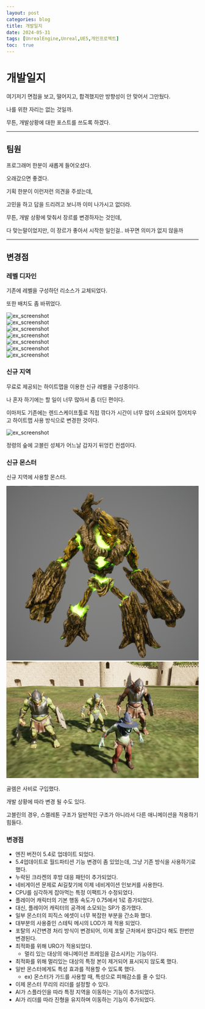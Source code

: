 ```yaml
---
layout: post
categories: blog
title: 개발일지
date: 2024-05-31
tags: [UnrealEngine,Unreal,UE5,개인프로젝트]
toc:  true
---
```


# 개발일지

여기저기 면접을 보고, 떨어지고, 합격했지만 방향성이 안 맞어서 그만뒀다.

나를 위한 자리는 없는 것일까.

무튼, 개발상황에 대한 포스트를 쓰도록 하겠다.

---------------------------------

## 팀원

프로그래머 한분이 새롭게 들어오셨다. 

오래갔으면 좋겠다.

기획 한분이 이런저런 의견을 주셨는데, 

고민을 하고 답을 드리려고 보니까 이미 나가시고 없더라.

무튼, 개발 상황에 맞춰서 장르를 변경하자는 것인데, 

다 맞는말이었지만, 이 장르가 좋아서 시작한 일인걸.. 바꾸면 의미가 없지 않을까

-----------------------------------

## 변경점

### 레벨 디자인

기존에 레벨을 구성하던 리소스가 교체되었다.

또한 배치도 좀 바뀌었다.

![ex_screenshot](/assets/images/unreal/myProject/24.05.31/waterfall1.png)  
![ex_screenshot](/assets/images/unreal/myProject/24.05.31/waterfall2.png)  
![ex_screenshot](/assets/images/unreal/myProject/24.05.31/tomb1.png)  
![ex_screenshot](/assets/images/unreal/myProject/24.05.31/tomb2.png)  
![ex_screenshot](/assets/images/unreal/myProject/24.05.31/ocean.png)  
![ex_screenshot](/assets/images/unreal/myProject/24.05.31/base1.png)  
![ex_screenshot](/assets/images/unreal/myProject/24.05.31/base2.png)  

### 신규 지역

무료로 제공되는 하이트맵을 이용한 신규 레벨을 구성중이다.

나 혼자 하기에는 할 일이 너무 많아서 좀 더딘 편이다.

이마저도 기존에는 렌드스케이프툴로 직접 깎다가 시간이 너무 많이 소요되어 집어치우고 하이트맵 사용 방식으로 변경한 것이다.

![ex_screenshot](/assets/images/unreal/myProject/24.05.31/newarea.png)

정령의 숲에 고블린 성체가 어느날 갑자기 뒤엉킨 컨셉이다.

### 신규 몬스터

신규 지역에 사용할 몬스터.

![ex_screenshot](/assets/images/unreal/myProject/24.05.31/golem.png)
![ex_screenshot](/assets/images/unreal/myProject/24.05.31/goblin.png)

골렘은 사비로 구입했다.

개발 상황에 따라 변경 될 수도 있다.

고블린의 경우, 스켈레톤 구조가 일반적인 구조가 아니라서 다른 애니메이션을 적용하기 힘들다.


### 변경점

- 엔진 버전이 5.4로 업데이트 되었다.
- 5.4업데이트로 월드파티션 기능 변경이 좀 있었는데, 그냥 기존 방식을 사용하기로 했다.
- 누락된 크라켄의 후방 대응 패턴이 추가되었다.
- 네비게이션 문제로 AI길찾기에 이제 네비게이션 인보커를 사용한다.
- CPU를 심각하게 잡아먹는 특정 이팩트가 수정되었다.
- 플레이어 캐릭터의 기본 행동 속도가 0.75에서 1로 증가되었다.
- 대신, 플레이어 캐릭터의 공격에 소모되는 SP가 증가했다.
- 일부 몬스터의 피직스 에셋이 너무 복잡한 부분을 간소화 했다.
- 대부분의 사용중인 스테틱 메시의 LOD가 재 적용 되었다.
- 포탈의 시간변경 처리 방식이 변경되어, 이제 포탈 근처에서 왔다갔다 해도 한번만 변경된다.
- 최적화를 위해 URO가 적용되었다.
  - 멀리 있는 대상의 애니메이션 프레임을 감소시키는 기능이다.
- 최적화를 위해 멀리있는 대상의 특정 본이 제거되어 표시되지 않도록 했다.
- 일반 몬스터에게도 특성 효과를 적용할 수 있도록 했다.
  - ex) 몬스터가 가드를 사용할 때, 특성으로 피해감소를 줄 수 있다.
- 이제 몬스터 무리의 리더를 설정할 수 있다.
- AI가 스플라인을 따라 특정 지역을 이동하는 기능이 추가되었다.
- AI가 리더를 따라 진형을 유지하며 이동하는 기능이 추가되었다.

